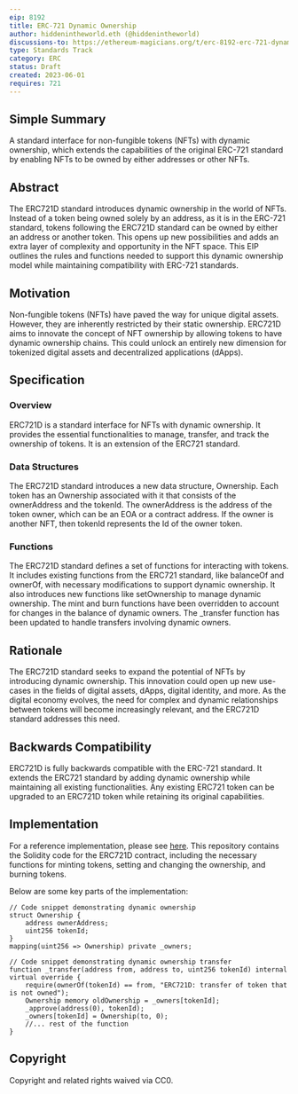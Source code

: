 ```yaml
---
eip: 8192
title: ERC-721 Dynamic Ownership
author: hiddenintheworld.eth (@hiddenintheworld)
discussions-to: https://ethereum-magicians.org/t/erc-8192-erc-721-dynamic-ownership/14516
type: Standards Track
category: ERC
status: Draft
created: 2023-06-01
requires: 721
---
```


## Simple Summary
A standard interface for non-fungible tokens (NFTs) with dynamic ownership, which extends the capabilities of the original ERC-721 standard by enabling NFTs to be owned by either addresses or other NFTs.

## Abstract
The ERC721D standard introduces dynamic ownership in the world of NFTs. Instead of a token being owned solely by an address, as it is in the ERC-721 standard, tokens following the ERC721D standard can be owned by either an address or another token. This opens up new possibilities and adds an extra layer of complexity and opportunity in the NFT space. This EIP outlines the rules and functions needed to support this dynamic ownership model while maintaining compatibility with ERC-721 standards.

## Motivation
Non-fungible tokens (NFTs) have paved the way for unique digital assets. However, they are inherently restricted by their static ownership. ERC721D aims to innovate the concept of NFT ownership by allowing tokens to have dynamic ownership chains. This could unlock an entirely new dimension for tokenized digital assets and decentralized applications (dApps).

## Specification
### Overview
ERC721D is a standard interface for NFTs with dynamic ownership. It provides the essential functionalities to manage, transfer, and track the ownership of tokens. It is an extension of the ERC721 standard.

### Data Structures
The ERC721D standard introduces a new data structure, Ownership. Each token has an Ownership associated with it that consists of the ownerAddress and the tokenId. The ownerAddress is the address of the token owner, which can be an EOA or a contract address. If the owner is another NFT, then tokenId represents the Id of the owner token.

### Functions
The ERC721D standard defines a set of functions for interacting with tokens. It includes existing functions from the ERC721 standard, like balanceOf and ownerOf, with necessary modifications to support dynamic ownership. It also introduces new functions like setOwnership to manage dynamic ownership. The mint and burn functions have been overridden to account for changes in the balance of dynamic owners. The _transfer function has been updated to handle transfers involving dynamic owners.

## Rationale
The ERC721D standard seeks to expand the potential of NFTs by introducing dynamic ownership. This innovation could open up new use-cases in the fields of digital assets, dApps, digital identity, and more. As the digital economy evolves, the need for complex and dynamic relationships between tokens will become increasingly relevant, and the ERC721D standard addresses this need.

## Backwards Compatibility
ERC721D is fully backwards compatible with the ERC-721 standard. It extends the ERC721 standard by adding dynamic ownership while maintaining all existing functionalities. Any existing ERC721 token can be upgraded to an ERC721D token while retaining its original capabilities.

## Implementation
For a reference implementation, please see [here](https://github.com/hiddenintheworld/ERC8192). This repository contains the Solidity code for the ERC721D contract, including the necessary functions for minting tokens, setting and changing the ownership, and burning tokens.

Below are some key parts of the implementation:


```solidity
// Code snippet demonstrating dynamic ownership
struct Ownership {
    address ownerAddress;
    uint256 tokenId;
}
mapping(uint256 => Ownership) private _owners;

// Code snippet demonstrating dynamic ownership transfer
function _transfer(address from, address to, uint256 tokenId) internal virtual override {
    require(ownerOf(tokenId) == from, "ERC721D: transfer of token that is not owned");
    Ownership memory oldOwnership = _owners[tokenId];
    _approve(address(0), tokenId);
    _owners[tokenId] = Ownership(to, 0);
    //... rest of the function
}
```

## Copyright
Copyright and related rights waived via CC0.